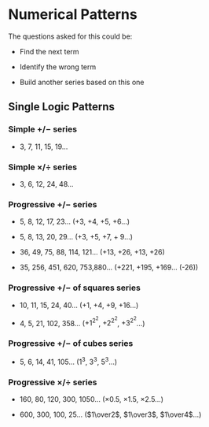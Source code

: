 # Numerical Patterns

The questions asked for this could be:

- Find the next term

- Identify the wrong term

- Build another series based on this one

## Single Logic Patterns

### Simple $+$/$-$ series

- 3, 7, 11, 15, 19...

### Simple $\times$/$\div$ series

- 3, 6, 12, 24, 48...

### Progressive $+$/$-$ series

- 5, 8, 12, 17, 23... (+3, +4, +5, +6...)

- 5, 8, 13, 20, 29... (+3, +5, +7, + 9...)

- 36, 49, 75, 88, 114, 121... (+13, +26, +13, +26)

- 35, 256, 451, 620, 753,880... (+221, +195, +169... (-26))

### Progressive $+$/$-$ of squares series

- 10, 11, 15, 24, 40... (+1, +4, +9, +16...)

- 4, 5, 21, 102, 358... ($+1^{2^2}$, $+2^{2^2}$, $+3^{2^2}$...)

### Progressive $+$/$-$ of cubes series

- 5, 6, 14, 41, 105... ($1^3$, $3^3$, $5^3$...)

### Progressive $\times$/$\div$ series

- 160, 80, 120, 300, 1050... ($\times 0.5$, $\times 1.5$, $\times 2.5$...)

- 600, 300, 100, 25... ($1\over2$, $1\over3$, $1\over4$...)
